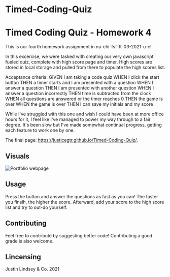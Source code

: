 # Timed-Coding-Quiz

# Timed Coding Quiz - Homework 4

This is our fourth homework assignment in nu-chi-fsf-ft-03-2021-u-c! 

In this excercise, we were tasked with creating our very own javascript fueled quiz, complete with high score page and timer. High scores are stored in local storage and pulled from there to populate the high scores list.

Acceptance criteria:
GIVEN I am taking a code quiz
WHEN I click the start button
THEN a timer starts and I am presented with a question
WHEN I answer a question
THEN I am presented with another question
WHEN I answer a question incorrectly
THEN time is subtracted from the clock
WHEN all questions are answered or the timer reaches 0
THEN the game is over
WHEN the game is over
THEN I can save my initials and my score

While I've struggled with this one and wish I could have been at more office hours for it, I feel like I've managed to power my way through to a fair degree. It's been slow but I've made somewhat continual progress, getting each feature to work one by one. 

The final page:
https://justicegtr.github.io/Timed-Coding-Quiz/.

## Visuals
![Portfolio webpage]()

## Usage

Press the button and answer the questions as fast as you can! The faster you finsih, the higher the score. Afterward, add your score to the high score list and try to out-do yourself.

## Contributing

Feel free to contribute by suggesting better code! Contributing a good grade is also welcome.

## Lincensing

Justin Lindsey & Co. 2021











